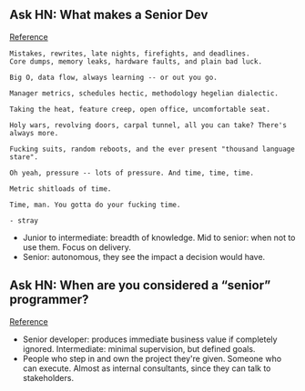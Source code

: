 ## Ask HN: What makes a Senior Dev
[Reference](https://news.ycombinator.com/item?id=11341174)

```
Mistakes, rewrites, late nights, firefights, and deadlines.
Core dumps, memory leaks, hardware faults, and plain bad luck.

Big O, data flow, always learning -- or out you go.

Manager metrics, schedules hectic, methodology hegelian dialectic.

Taking the heat, feature creep, open office, uncomfortable seat.

Holy wars, revolving doors, carpal tunnel, all you can take? There's always more.

Fucking suits, random reboots, and the ever present "thousand language stare".

Oh yeah, pressure -- lots of pressure. And time, time, time.

Metric shitloads of time.

Time, man. You gotta do your fucking time.

- stray
```

- Junior to intermediate: breadth of knowledge. Mid to senior: when not to use them. Focus on delivery.
- Senior: autonomous, they see the impact a decision would have.

## Ask HN: When are you considered a “senior” programmer?
[Reference](https://news.ycombinator.com/item?id=12603303)

- Senior developer: produces immediate business value if completely ignored. Intermediate: minimal supervision, but defined goals.
- People who step in and own the project they're given. Someone who can execute. Almost as internal consultants, since they can talk to stakeholders.
